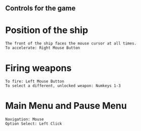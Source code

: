 ## Controls for the game

# Position of the ship
	The front of the ship faces the mouse cursor at all times.
	To accelerate: Right Mouse Button

# Firing weapons	
	To fire: Left Mouse Button
	To select a different, unlocked weapon: Numkeys 1-3

# Main Menu and Pause Menu
	Navigation: Mouse
	Option Select: Left Click